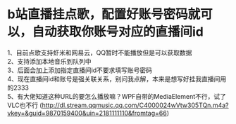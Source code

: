 b站直播挂点歌，配置好账号密码就可以，自动获取你账号对应的直播间id
====
1、目前点歌支持虾米和网易云，QQ暂时不能播放但是可以获取数据
<br>
2、支持添加本地音乐到队列中
<br>
3、后面会加上添加指定直播间id不要求填写账号密码
<br>
4、现在直播间id和账号是强关联关系，别问我点解，本来是想写好挂我直播间用的2333
<br>
5、有大佬知道这种URL的要怎么播放嘛？WPF自带的MediaElement不行，试了VLC也不行
(http://dl.stream.qqmusic.qq.com/C4000024wVtw305TQn.m4a?vkey=&guid=9870159400&uin=2181111110&fromtag=66)
